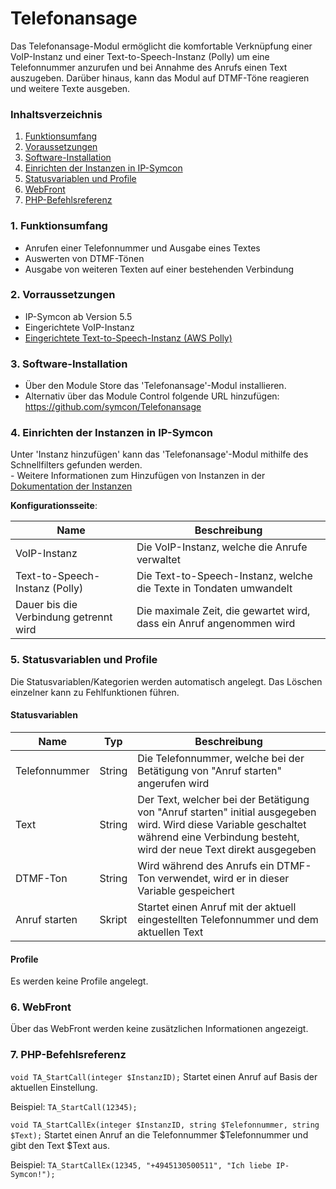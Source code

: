 # Telefonansage
	
Das Telefonansage-Modul ermöglicht die komfortable Verknüpfung einer VoIP-Instanz und einer Text-to-Speech-Instanz (Polly) um eine Telefonnummer anzurufen und bei Annahme des Anrufs einen Text auszugeben. Darüber hinaus, kann das Modul auf DTMF-Töne reagieren und weitere Texte ausgeben.

### Inhaltsverzeichnis

1. [Funktionsumfang](#1-funktionsumfang)
2. [Voraussetzungen](#2-voraussetzungen)
3. [Software-Installation](#3-software-installation)
4. [Einrichten der Instanzen in IP-Symcon](#4-einrichten-der-instanzen-in-ip-symcon)
5. [Statusvariablen und Profile](#5-statusvariablen-und-profile)
6. [WebFront](#6-webfront)
7. [PHP-Befehlsreferenz](#7-php-befehlsreferenz)

### 1. Funktionsumfang

* Anrufen einer Telefonnummer und Ausgabe eines Textes
* Auswerten von DTMF-Tönen
* Ausgabe von weiteren Texten auf einer bestehenden Verbindung

### 2. Vorraussetzungen

- IP-Symcon ab Version 5.5
- Eingerichtete VoIP-Instanz
- [Eingerichtete Text-to-Speech-Instanz (AWS Polly)](https://github.com/symcon/TTSAWSPolly/tree/master/TTSAWSPolly)

### 3. Software-Installation

* Über den Module Store das 'Telefonansage'-Modul installieren.
* Alternativ über das Module Control folgende URL hinzufügen: https://github.com/symcon/Telefonansage

### 4. Einrichten der Instanzen in IP-Symcon

 Unter 'Instanz hinzufügen' kann das 'Telefonansage'-Modul mithilfe des Schnellfilters gefunden werden.  
	- Weitere Informationen zum Hinzufügen von Instanzen in der [Dokumentation der Instanzen](https://www.symcon.de/service/dokumentation/konzepte/instanzen/#Instanz_hinzufügen)

__Konfigurationsseite__:

Name                                   | Beschreibung
-------------------------------------- | ------------------
VoIP-Instanz                           | Die VoIP-Instanz, welche die Anrufe verwaltet
Text-to-Speech-Instanz (Polly)         | Die Text-to-Speech-Instanz, welche die Texte in Tondaten umwandelt
Dauer bis die Verbindung getrennt wird | Die maximale Zeit, die gewartet wird, dass ein Anruf angenommen wird

### 5. Statusvariablen und Profile

Die Statusvariablen/Kategorien werden automatisch angelegt. Das Löschen einzelner kann zu Fehlfunktionen führen.

#### Statusvariablen

Name          | Typ     | Beschreibung
------------- | ------- | ------------
Telefonnummer | String  | Die Telefonnummer, welche bei der Betätigung von "Anruf starten" angerufen wird
Text          | String  | Der Text, welcher bei der Betätigung von "Anruf starten" initial ausgegeben wird. Wird diese Variable geschaltet während eine Verbindung besteht, wird der neue Text direkt ausgegeben
DTMF-Ton      | String  | Wird während des Anrufs ein DTMF-Ton verwendet, wird er in dieser Variable gespeichert
Anruf starten | Skript  | Startet einen Anruf mit der aktuell eingestellten Telefonnummer und dem aktuellen Text

#### Profile

Es werden keine Profile angelegt.

### 6. WebFront

Über das WebFront werden keine zusätzlichen Informationen angezeigt.

### 7. PHP-Befehlsreferenz

`void TA_StartCall(integer $InstanzID);`
Startet einen Anruf auf Basis der aktuellen Einstellung.

Beispiel:
`TA_StartCall(12345);`

`void TA_StartCallEx(integer $InstanzID, string $Telefonnummer, string $Text);`
Startet einen Anruf an die Telefonnummer $Telefonnummer und gibt den Text $Text aus.

Beispiel:
`TA_StartCallEx(12345, "+4945130500511", "Ich liebe IP-Symcon!");`